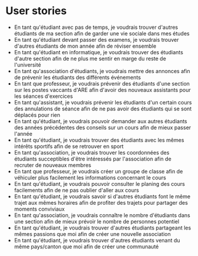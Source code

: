 # User stories

- En tant qu'étudiant avec pas de temps, je voudrais trouver d'autres étudiants de ma section afin de garder une vie sociale dans mes études
- En tant qu'étudiant devant passer des examens, je voudrais trouver d'autres étudiants de mon année afin de réviser ensemble
- En tant qu'étudiant en informatique, je voudrais trouver des étudiants d'autre section afin de ne plus me sentir en marge du reste de l'université
- En tant qu'association d'étudiants, je voudrais mettre des annonces afin de prévenir les étudiants des différents événements
- En tant que professeur, je voudrais prévenir des étudiants d'une section sur les postes vaccants d'ARE afin d'avoir des nouveaux assistants pour les séances d'exercices
- En tant qu'assistant, je voudrais prévenir les étudiants d'un certain cours des annulations de séance afin de ne pas avoir des étudiants qui se sont déplacés pour rien
- En tant qu'étudiant, je voudrais pouvoir demander aux autres étudiants des années précédentes des conseils sur un cours afin de mieux passer l'année
- En tant qu'étudiant, je voudrais trouver des étudiants avec les mêmes intérêts sportifs afin de se retrouver en sport
- En tant qu'association, je voudrais trouver les coordonnées des étudiants succeptibles d'être intéressés par l'association afin de recruter de nouveaux membres
- En tant que professeur, je voudrais créer un groupe de classe afin de véhiculer plus facilement les informations concernant le cours
- En tant qu'étudiant, je voudrais pouvoir consulter le planing des cours facilements afin de ne pas oublier d'aller aux cours
- En tant qu'étudiant, je voudrais savoir si d'autres étudiants font le même trajet aux mêmes horaires afin de profiter des trajets pour partager des moments conviviaux
- En tant qu'association, je voudrais connaître le nombre d'étudiants dans une section afin de mieux prévoir le nombre de personnes potentiel
- En tant qu'étudiant, je voudrais trouver d'autres étudiants partageant les mêmes passions que moi afin de créer une nouvelle association
- En tant qu'étudiant, je voudrais trouver d'autres étudiants venant du même pays/canton que moi afin de créer une communauté 
